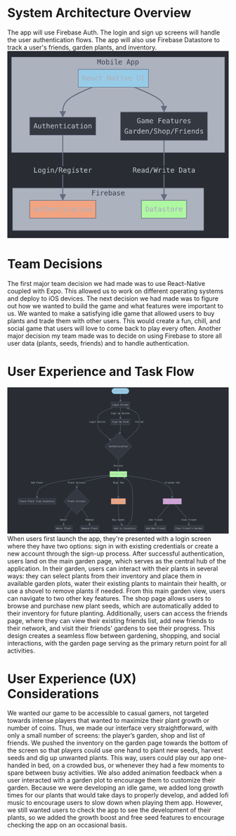 # System Architecture Overview
The app will use Firebase Auth. The login and sign up screens will handle the user authentication flows. The app will also use Firebase Datastore to track a user's friends, garden plants, and inventory.
![alt text](./sys_arch.png)

# Team Decisions
The first major team decision we had made was to use React-Native coupled with Expo. This allowed us to work on different operating systems and deploy to iOS devices. The next decision we had made was to figure out how we wanted to build the game and what features were important to us. We wanted to make a satisfying idle game that allowed users to buy plants and trade them with other users. This would create a fun, chill, and social game that users will love to come back to play every often. Another major decision my team made was to decide on using Firebase to store all user data (plants, seeds, friends) and to handle authentication.

# User Experience and Task Flow
![alt text](./userflow.png)
When users first launch the app, they're presented with a login screen where they have two options: sign in with existing credentials or create a new account through the sign-up process. After successful authentication, users land on the main garden page, which serves as the central hub of the application. In their garden, users can interact with their plants in several ways: they can select plants from their inventory and place them in available garden plots, water their existing plants to maintain their health, or use a shovel to remove plants if needed. From this main garden view, users can navigate to two other key features. The shop page allows users to browse and purchase new plant seeds, which are automatically added to their inventory for future planting. Additionally, users can access the friends page, where they can view their existing friends list, add new friends to their network, and visit their friends' gardens to see their progress. This design creates a seamless flow between gardening, shopping, and social interactions, with the garden page serving as the primary return point for all activities.

# User Experience (UX) Considerations
We wanted our game to be accessible to casual gamers, not targeted towards intense players that wanted to maximize their plant growth or number of coins. Thus, we made our interface very straightforward, with only a small number of screens: the player’s garden, shop and list of friends. We pushed the inventory on the garden page towards the bottom of the screen so that players could use one hand to plant new seeds, harvest seeds and dig up unwanted plants. This way, users could play our app one-handed in bed, on a crowded bus, or whenever they had a few moments to spare between busy activities. We also added animation feedback when a user interacted with a garden plot to encourage them to customize their garden. Because we were developing an idle game, we added long growth times for our plants that would take days to properly develop, and added lofi music to encourage users to slow down when playing them app. However, we still wanted users to check the app to see the development of their plants, so we added the growth boost and free seed features to encourage checking the app on an occasional basis.

